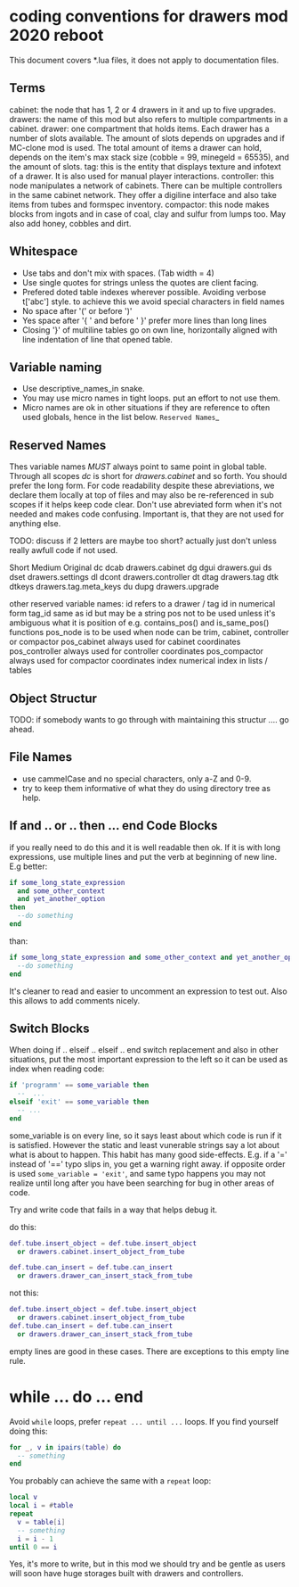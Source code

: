 coding conventions for drawers mod 2020 reboot
===============================================
This document covers *.lua files, it does not apply to documentation files.

Terms
-------
cabinet: the node that has 1, 2 or 4 drawers in it and up to five upgrades.
drawers: the name of this mod but also refers to multiple compartments in a
    cabinet.
drawer: one compartment that holds items. Each drawer has a number of slots
    available. The amount of slots depends on upgrades and if MC-clone mod is used.
    The total amount of items a drawer can hold, depends on the item's max stack
    size (cobble = 99, minegeld = 65535), and the amount of slots.
tag: this is the entity that displays texture and infotext of a drawer.
    It is also used for manual player interactions.
controller: this node manipulates a network of cabinets. There can be multiple
    controllers in the same cabinet network. They offer a digiline interface
    and also take items from tubes and formspec inventory.
compactor: this node makes blocks from ingots and in case of coal, clay and sulfur
    from lumps too. May also add honey, cobbles and dirt.

Whitespace
-----------
* Use tabs and don't mix with spaces. (Tab width = 4)
* Use single quotes for strings unless the quotes are client facing.
* Prefered doted table indexes wherever possible. Avoiding verbose t['abc'] style.
  to achieve this we avoid special characters in field names
* No space after '(' or before ')'
* Yes space after '{ ' and before ' }' prefer more lines than long lines
* Closing '}' of multiline tables go on own line, horizontally aligned with
  line indentation of line that opened table.

Variable naming
----------------
* Use descriptive_names_in snake.
* You may use micro names in tight loops. put an effort to not use them.
* Micro names are ok in other situations if they are reference to often used
  globals, hence in the list below. `Reserved Names`_

Reserved Names
---------------
Thes variable names *MUST* always point to same point in global table. Through
all scopes *dc* is short for *drawers.cabinet* and so forth.
You should prefer the long form.
For code readability despite these abreviations, we declare them locally at top
of files and may also be re-referenced in sub scopes if it helps keep code clear.
Don't use abreviated form when it's not needed and makes code confusing.
Important is, that they are not used for anything else.

TODO: discuss if 2 letters are maybe too short?
actually just don't unless really awfull code if not used.

Short     Medium       Original
dc        dcab         drawers.cabinet
dg        dgui         drawers.gui
ds        dset         drawers.settings
dl        dcont        drawers.controller
dt        dtag         drawers.tag
dtk       dtkeys       drawers.tag.meta_keys
du        dupg         drawers.upgrade

other reserved variable names:
id                refers to a drawer / tag id in numerical form
tag_id            same as id but may be a string
pos               not to be used unless it's ambiguous what it is position of
                  e.g. contains_pos() and is_same_pos() functions
pos_node          is to be used when node can be trim, cabinet, controller or compactor
pos_cabinet       always used for cabinet coordinates
pos_controller    always used for controller coordinates
pos_compactor     always used for compactor coordinates
index             numerical index in lists / tables

Object Structur
---------------
TODO: if somebody wants to go through with maintaining this structur .... go ahead.


File Names
-----------
* use cammelCase and no special characters, only a-Z and 0-9.
* try to keep them informative of what they do using directory tree as help.

If and .. or .. then ... end Code Blocks
------------------------------------------
if you really need to do this and it is well readable then ok. If it is with
long expressions, use multiple lines and put the verb at beginning of new line.
E.g better:
```lua
if some_long_state_expression
  and some_other_context
  and yet_another_option
then
  --do something
end
```
than:
```lua
if some_long_state_expression and some_other_context and yet_another_option then
  --do something
end
```
It's cleaner to read and easier to uncomment an expression to test out.
Also this allows to add comments nicely.

Switch Blocks
---------------
When doing if .. elseif .. elseif .. end switch replacement and also in other
situations, put the most important expression to the left so it can be used as
index when reading code:
```lua
if 'programm' == some_variable then
  --  ...
elseif 'exit' == some_variable then
  -- ...
end
```
some_variable is on every line, so it says least about which code is run if it
is satisfied. However the static and least vunerable strings say a lot about
what is about to happen.
This habit has many good side-effects.
E.g. if a '=' instead of '==' typo slips in, you get a warning right away.
if opposite order is used ``some_variable = 'exit'``, and same typo happens
you may not realize until long after you have been searching for bug in other
areas of code.

Try and write code that fails in a way that helps debug it.


do this:
```lua
def.tube.insert_object = def.tube.insert_object
  or drawers.cabinet.insert_object_from_tube

def.tube.can_insert = def.tube.can_insert
  or drawers.drawer_can_insert_stack_from_tube
```
not this:
```lua
def.tube.insert_object = def.tube.insert_object
  or drawers.cabinet.insert_object_from_tube
def.tube.can_insert = def.tube.can_insert
  or drawers.drawer_can_insert_stack_from_tube
```
empty lines are good in these cases. There are exceptions to this empty line rule.


while ... do ... end
=====================
Avoid ``while`` loops, prefer ``repeat ... until ...`` loops.
If you find yourself doing this:
```lua
for _, v in ipairs(table) do
  -- something
end
```
You probably can achieve the same with a ``repeat`` loop:
```lua
local v
local i = #table
repeat
  v = table[i]
  -- something
  i = i - 1
until 0 == i
```

Yes, it's more to write, but in this mod we should try and be gentle as
users will soon have huge storages built with drawers and controllers.

